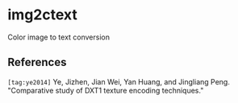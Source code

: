# img2ctext

Color image to text conversion

## References

`[tag:ye2014]` Ye, Jizhen, Jian Wei, Yan Huang, and Jingliang Peng. "Comparative study of DXT1 texture encoding techniques."

